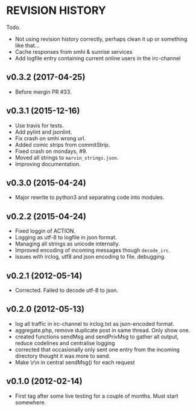 REVISION HISTORY
==================

Todo.

* Not using revision history correctly, perhaps clean it up or something like that...
* Cache responses from smhi & sunrise services
* Add logfile entry containing current online users in the irc-channel


v0.3.2 (2017-04-25)
-------------------

* Before mergin PR #33.


v0.3.1 (2015-12-16)
-------------------

* Use travis for tests.
* Add pylint and jsonlint.
* Fix crash on smhi wrong url.
* Added comic strips from commitStrip.
* Fixed crash on mondays, #9.
* Moved all strings to `marvin_strings.json`.
* Improving documentation.


v0.3.0 (2015-04-24) 
-------------------

* Major rewrite to python3 and separating code into modules.


v0.2.2 (2015-04-24) 
-------------------

* Fixed loggin of ACTION.
* Logging as utf-8 to logfile in json format.
* Managing all strings as unicode internally.
* Improved encoding of incoming messages though `decode_irc`.
* Issues with irclog, utf8 and json encoding to file. debugging.


v0.2.1 (2012-05-14) 
-------------------

* Corrected. Failed to decode utf-8 to json.


v0.2.0 (2012-05-13) 
-------------------

* log all traffic in irc-channel to irclog.txt as json-encoded format.
* aggregate.php, remove duplicate post in same thread. Only show one.
* created functions sendMsg and sendPrivMsg to gather all output, reduce codelines and centralise 
  logging
* corrected that occasionally only sent one entry from the incoming directory thought it was more 
  to send.
* Make \r\n in central sendMsg() for each request


v0.1.0 (2012-02-14) 
-------------------

* First tag after some live testing for a couple of months. Must start somewhere. 
